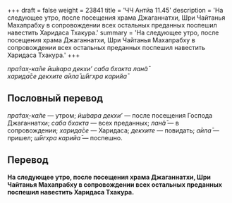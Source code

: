 +++
draft = false
weight = 23841
title = 'ЧЧ Антйа 11.45'
description = 'На следующее утро, после посещения храма Джаганнатхи, Шри Чайтанья Махапрабху в сопровождении всех остальных преданных поспешил навестить Харидаса Тхакура.'
summary = 'На следующее утро, после посещения храма Джаганнатхи, Шри Чайтанья Махапрабху в сопровождении всех остальных преданных поспешил навестить Харидаса Тхакура.'
+++

_пра̄тах̣-ка̄ле ӣш́вара декхи’ саба бхакта лан̃а̄  
харида̄се декхите а̄ила̄ ш́ӣгхра карийа̄_

## Пословный перевод

_пра̄тах̣_\-_ка̄ле_ — утром; _ӣш́вара_ _декхи’_ — после посещения Господа Джаганнатхи; _саба_ _бхакта_ — всех преданных; _лан̃а̄_ — в сопровождении; _харида̄се_ — Харидаса; _декхите_ — повидать; _а̄ила̄_ — пришел; _ш́ӣгхра_ _карийа̄_ — поспешно.

## Перевод

**На следующее утро, после посещения храма Джаганнатхи, Шри Чайтанья Махапрабху в сопровождении всех остальных преданных поспешил навестить Харидаса Тхакура.**
